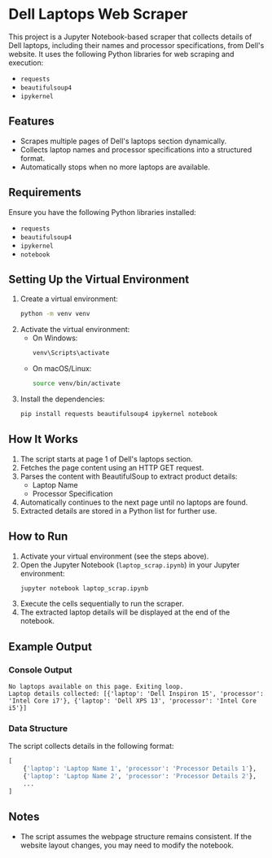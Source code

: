 # Dell Laptops Web Scraper

This project is a Jupyter Notebook-based scraper that collects details of Dell laptops, including their names and processor specifications, from Dell's website. It uses the following Python libraries for web scraping and execution:

- `requests`
- `beautifulsoup4`
- `ipykernel`

## Features

- Scrapes multiple pages of Dell's laptops section dynamically.
- Collects laptop names and processor specifications into a structured format.
- Automatically stops when no more laptops are available.

## Requirements

Ensure you have the following Python libraries installed:

- `requests`
- `beautifulsoup4`
- `ipykernel`
- `notebook`

## Setting Up the Virtual Environment

1. Create a virtual environment:
   ```bash
   python -m venv venv
   ```
2. Activate the virtual environment:
   - On Windows:
     ```bash
     venv\Scripts\activate
     ```
   - On macOS/Linux:
     ```bash
     source venv/bin/activate
     ```
3. Install the dependencies:
   ```bash
   pip install requests beautifulsoup4 ipykernel notebook
   ```

## How It Works

1. The script starts at page 1 of Dell's laptops section.
2. Fetches the page content using an HTTP GET request.
3. Parses the content with BeautifulSoup to extract product details:
   - Laptop Name
   - Processor Specification
4. Automatically continues to the next page until no laptops are found.
5. Extracted details are stored in a Python list for further use.

## How to Run

1. Activate your virtual environment (see the steps above).
2. Open the Jupyter Notebook (`laptop_scrap.ipynb`) in your Jupyter environment:
   ```bash
   jupyter notebook laptop_scrap.ipynb
   ```
3. Execute the cells sequentially to run the scraper.
4. The extracted laptop details will be displayed at the end of the notebook.

## Example Output

### Console Output
```plaintext
No laptops available on this page. Exiting loop.
Laptop details collected: [{'laptop': 'Dell Inspiron 15', 'processor': 'Intel Core i7'}, {'laptop': 'Dell XPS 13', 'processor': 'Intel Core i5'}]
```

### Data Structure
The script collects details in the following format:
```python
[
    {'laptop': 'Laptop Name 1', 'processor': 'Processor Details 1'},
    {'laptop': 'Laptop Name 2', 'processor': 'Processor Details 2'},
    ...
]
```

## Notes

- The script assumes the webpage structure remains consistent. If the website layout changes, you may need to modify the notebook.
